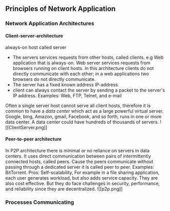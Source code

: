 ```table-of-contents
```
## Principles of Network Application
### Network Application Architectures
#### Client-server-architecture
always-on host called server
- The servers services requests from other hosts, called clients.
	e.g Web application that is always-on.  Web server services requests from browsers running on client hosts. 
In this architecture clients do not directly communicate with each other; in a web applications two browsers do not directly communicate. 
- The server has a fixed known address IP-address. 
-  client can always contact the server by sending a packet to the server's IP address. 
Examples:  Web, FTP, Telnet, and e-mail	

Often a single server host cannot serve all client hosts, therefore it is common to have a *data center* which act as a large powerful virtual server. Google, bing, Amazon, gmail, Facebook, and so forth, runs in one or more data center. A data center could have hundreds of thousands of servers.
![[ClientServer.png]]

#### Peer-to-peer architecture
In P2P architecture there is minimal or no reliance on servers in data centers. It uses direct communication between pairs of intermittently connected hosts, called peers. Cause the peers communicate without passing through a dedicated server it is called peer to peer. 
Examples: BitTorrent. 
Pros: 
	Self-scalability, For example in a file sharing application, each user generates workload, but also adds service capacity. They are also cost effective.
But they do face challenges in security, performance, and reliability since they are decentralized. 
![[p2p.png]]
### Processes Communicating
